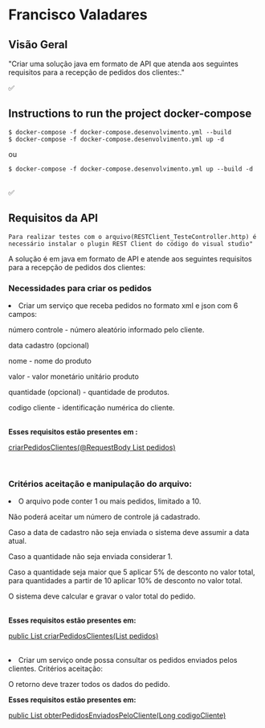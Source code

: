 # Francisco Valadares

## Visão Geral

"Criar uma solução java em formato de API que atenda aos seguintes requisitos para a recepção de pedidos dos clientes:."
<br/>

✅ 

## Instructions to run the project docker-compose

```console
$ docker-compose -f docker-compose.desenvolvimento.yml --build
$ docker-compose -f docker-compose.desenvolvimento.yml up -d
```
ou 

```console
$ docker-compose -f docker-compose.desenvolvimento.yml up --build -d
```

<br/>
✅ 


## Requisitos da API


```
Para realizar testes com o arquivo(RESTClient_TesteController.http) é necessário instalar o plugin REST Client do código do visual studio"
```

A solução é em java em formato de API e atende aos seguintes requisitos para a recepção de pedidos dos clientes:


### <b>Necessidades para criar os pedidos</b>
<li> Criar um serviço que receba pedidos no formato xml e json com 6 campos:<p>
número controle - número aleatório informado pelo cliente.<p>
data cadastro (opcional) <p>
nome - nome do produto<p>
valor - valor monetário unitário produto<p>
quantidade (opcional) - quantidade de produtos.<p>
codigo cliente - identificação numérica do cliente.
  <br/>
  <br/>
  <p>
  <b>Esses requisitos estão presentes em :</b> 

[criarPedidosClientes(@RequestBody List<Pedido> pedidos)](./src/main/java/api/com/valadares/pedidos/controllers/RecepcaoPedidosClientesController.java)

 <br/>


 ### <b>Critérios aceitação e manipulação do arquivo:</b>
<li> O arquivo pode conter 1 ou mais pedidos, limitado a 10.<p>
Não poderá aceitar um número de controle já cadastrado.<p>
Caso a data de cadastro não seja enviada o sistema deve assumir a data atual.<p>
Caso a quantidade não seja enviada considerar 1.<p>
Caso a quantidade seja maior que 5 aplicar 5% de desconto no valor total, para quantidades a partir de 10 aplicar
10% de desconto no valor total. <p>
O sistema deve calcular e gravar o valor total do pedido.
  <br/>
  <br/>
  <p>
  <b>Esses requisitos estão presentes em:</b> 

[public List<Pedido> criarPedidosClientes(List<Pedido> pedidos)](./src/main/java/api/com/valadares/pedidos/services/PedidoService.java#criarPedidosClientes)

 <br/>


<li>Criar um serviço onde possa consultar os pedidos enviados pelos clientes.
Critérios aceitação:<p>
O retorno deve trazer todos os dados do pedido.<p>
  <b>Esses requisitos estão presentes em:</b>
  
[public List<Pedido> obterPedidosEnviadosPeloCliente(Long codigoCliente)](./src/main/java/api/com/valadares/pedidos/services/PedidoService.java#obterPedidosEnviadosPeloCliente) 

<br/>

 
